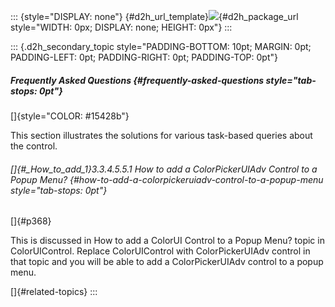 ::: {style="DISPLAY: none"}
[](ms-xhelp:///?Id=d2h_url_template){#d2h_url_template}![](!package_url!){#d2h_package_url style="WIDTH: 0px; DISPLAY: none; HEIGHT: 0px"}
:::

::: {.d2h_secondary_topic style="PADDING-BOTTOM: 10pt; MARGIN: 0pt; PADDING-LEFT: 0pt; PADDING-RIGHT: 0pt; PADDING-TOP: 0pt"}
##### Frequently Asked Questions {#frequently-asked-questions style="tab-stops: 0pt"}

[]{style="COLOR: #15428b"} 

This section illustrates the solutions for various task-based queries about the control.

###### []{#_How_to_add_1}3.3.4.5.5.1 How to add a ColorPickerUIAdv Control to a Popup Menu? {#how-to-add-a-colorpickeruiadv-control-to-a-popup-menu style="tab-stops: 0pt"}

[]{#p368} 

This is discussed in How to add a ColorUI Control to a Popup Menu? topic in ColorUIControl. Replace ColorUIControl with ColorPickerUIAdv control in that topic and you will be able to add a ColorPickerUIAdv control to a popup menu.

[]{#related-topics}
:::
